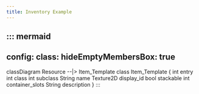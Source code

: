 ```yaml
---
title: Inventory Example
---
```


::: mermaid
---
config:
    class:
        hideEmptyMembersBox: true
---

classDiagram
    Resource --|> Item_Template
    class Item_Template {
        int entry
        int class
        int subclass
        String name
        Texture2D display_id
        bool stackable
        int container_slots
        String description
    }
::: 